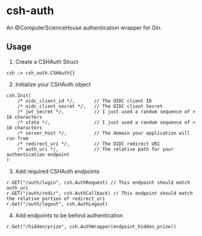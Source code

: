 csh-auth
========

An @ComputerScienceHouse authentication wrapper for Gin.

## Usage

1. Create a CSHAuth Struct

```
csh := csh_auth.CSHAuth{}
```

2. Initialize your CSHAuth object

```
csh.Init(
    /* oidc_client_id */,       // The OIDC client ID
    /* oidc_client_secret */,   // The OIDC client Secret
    /* jwt_secret */,           // I just used a random sequence of > 16 characters
    /* state */,                // I just used a random sequence of > 16 characters
    /* server_host */,          // The domain your application will run from
    /* redirect_uri */,         // The OIDC redirect URI
    /* auth_uri */,             // The relative path for your authentication endpoint
)
```

3. Add required CSHAuth endpoints

```
r.GET("/auth/login", csh.AuthRequest) // This endpoint should match auth_uri
r.GET("/auth/redir", csh.AuthCallback) // This endpoint should match the relative portion of redirect_uri
r.Get("/auth/logout", csh.AuthLogout)
```

4. Add endpoints to be behind authentication

```
r.Get("/hidden/prize", csh.AuthWrapper(endpoint_hidden_prize))
```

